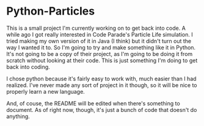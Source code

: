 # Python-Particles
This is a small project I'm currently working on to get back into code. A while ago I got really interested in Code Parade's Particle Life simulation. I tried making my own version of it in Java (I think) but it didn't turn out the way I wanted it to. So I'm going to try and make something like it in Python. It's not going to be a copy of their project, as I'm going to be doing it from scratch without looking at their code. This is just something I'm doing to get back into coding.

I chose python because it's fairly easy to work with, much easier than I had realized. I've never made any sort of project in it though, so it will be nice to properly learn a new language.

And, of couse, the README will be edited when there's something to document. As of right now, though, it's just a bunch of code that doesn't do anything.
